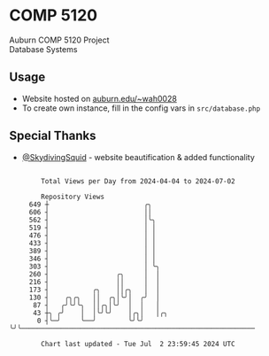 # COMP 5120
Auburn COMP 5120 Project  
Database Systems

## Usage
- Website hosted on [auburn.edu/~wah0028](https://webhome.auburn.edu/~wah0028/)
- To create own instance, fill in the config vars in `src/database.php`

## Special Thanks
- [@SkydivingSquid](https://github.com/SkydivingSquid) - website beautification & added functionality

```

        Total Views per Day from 2024-04-04 to 2024-07-02

        Repository Views
     649 ┼                        ╭╮
     606 ┤                        ││
     562 ┤                        │╰╮
     519 ┤                        │ │
     476 ┤                        │ │
     433 ┤                        │ │
     389 ┤                        │ │
     346 ┤                        │ │
     303 ┤                        │ ╰╮
     260 ┤                 ╭╮     │  │
     216 ┤                 ││     │  │
     173 ┤           ╭╮    ││╭╮   │  │
     130 ┤    ╭╮╭╮   ││  ╭╮│╰╯│  ╭╯  │
      87 ┤   ╭╯╰╯╰╮  ││╭╮│╰╯  │  │   │
      43 ┼╮ ╭╯    │  │╰╯╰╯    │╭╮│   │╭╮
       0 ┤╰─╯     ╰──╯        ╰╯╰╯   ╰╯╰───────────────────────────────────────────────────────────

        Chart last updated - Tue Jul  2 23:59:45 2024 UTC
        
```
